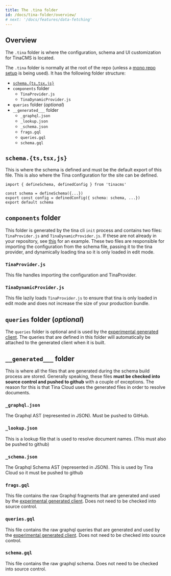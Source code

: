 ```yaml
---
title: The .tina folder
id: /docs/tina-folder/overview/
# next: '/docs/features/data-fetching'
---
```



## Overview

The `.tina` folder is where the configuration, schema and UI customization for TinaCMS is located.


The `.tina` folder is normally at the root of the repo (unless a [mono repo setup](/docs/tina-cloud/faq/#does-tina-cloud-work-with-monorepos) is being used). It has the following folder structure:

- [`schema.{ts,tsx,js}`](/docs/schema/)
- `components` folder
  - `TinaProvider.js`
  - `TinaDynamicProvider.js`
- `queries` folder (*optional*)
- `__generated___` folder
  - `_graphql.json`
  - `_lookup.json`
  - `_schema.json`
  - `frags.gql`
  - `queries.gql`
  - `schema.gql`



## `schema.{ts,tsx,js}`

This is where the schema is defined and must be the default export of this file. This is also where the Tina configuration for the site can be defined.

```
import { defineSchema, definedConfig } from 'tinacms'

const schema = defineSchema({...})
export const config = definedConfig({ schema: schema, ...})
export default schema
```

## `components` folder

This folder is generated by the tina cli `init` process and contains two files: `TinaProvider.js` and `TinaDynamicProvider.js`. If these are not already in your repository, see [this](https://github.com/tinacms/tina-cloud-starter/tree/main/.tina/components) for an example. These two files are responsible for importing the configuration from the schema file, passing it to the tina provider, and dynamically loading tina so it is only loaded in edit mode.

### `TinaProvider.js`

This file handles importing the configuration and TinaProvider.

### `TinaDynamicProvider.js`

This file lazily loads `TinaProvider.js` to ensure that tina is only loaded in edit mode and does not increase the size of your production bundle.

## `queries` folder (*optional*)

The `queries` folder is optional and is used by the [experimental generated client](/docs/graphql/client/). The queries that are defined in this folder will automatically be attached to the generated client when it is built.


## `__generated___` folder

This is where all the files that are generated during the schema build process are stored. Generally speaking, these files **must be checked into source control and pushed to github** with a couple of exceptions. The reason for this is that Tina Cloud uses the generated files in order to resolve documents.

### `_graphql.json`

The Graphql AST (represented in JSON). Must be pushed to GitHub.

### `_lookup.json`

This is a lookup file that is used to resolve document names. (This must also be pushed to github)

### `_schema.json`

The Graphql Schema AST (represented in JSON). This is used by Tina Cloud so it must be pushed to github

### `frags.gql`

This file contains the raw Graphql fragments that are generated and used by the [experimental generated client](/docs/graphql/client/). Does not need to be checked into source control.

### `queries.gql`

This file contains the raw graphql queries that are generated and used by the [experimental generated client](/docs/graphql/client/). Does not need to be checked into source control. 

### `schema.gql` 

This file contains the raw graphql schema. Does not need to be checked into source control.



